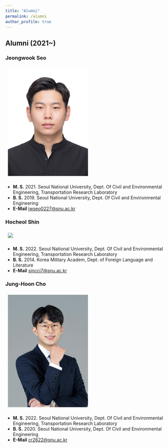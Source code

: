 ```yaml
---
title: "Alumni"
permalink: /alumni
author_profile: true
---
```


## Alumni (2021~)
### Jeongwook Seo
<div style="text-align:left"><img src="/assets/images/profile/서정욱_프로필사진.jpg" width="250" style="margin: 8px 8px 8px 8px;"/></div>

   * **M. S.** 2021. Seoul National University, Dept. Of Civil and Environmental Engineering, Transportation Research Laboratory
   * **B. S.** 2019. Seoul National University, Dept. Of Civil and Environmental Engineering
   * **E-Mail** jwseo0227@snu.ac.kr 

### Hocheol Shin
<div style="text-align:left"><img src="/assets/images/profile/신호철_프로필사진.jpg" width="250" style="margin: 8px 8px 8px 8px;"/></div>

   * **M. S.** 2022. Seoul National University, Dept. Of Civil and Environmental Engineering, Transportation Research Laboratory
   * **B. S.** 2014. Korea Military Academ, Dept. of Foreign Language and Literature
   * **E-Mail** sincci7@snu.ac.kr 

### Jung-Hoon Cho
<div style="text-align:left"><img src="/assets/images/profile/조정훈_프로필사진.jpg" width="250" style="margin: 8px 8px 8px 8px;"/></div>

   * **M. S.** 2022. Seoul National University, Dept. Of Civil and Environmental Engineering, Transportation Research Laboratory
   * **B. S.** 2020. Seoul National University, Dept. Of Civil and Environmental Engineering
   * **E-Mail** cr2622@snu.ac.kr 